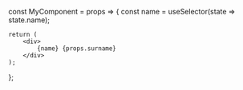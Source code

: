 const MyComponent = props => {
    const name = useSelector(state => state.name);

    return (
        <div>
            {name} {props.surname}
        </div>
    );
};
